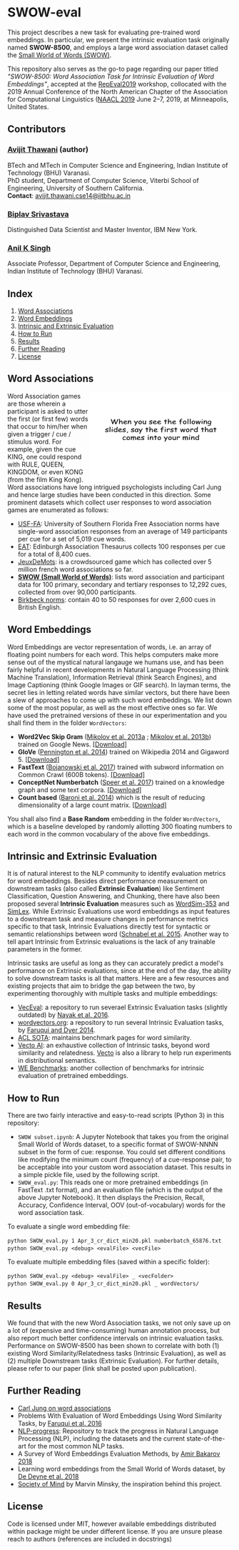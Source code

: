 # SWOW-eval
This project describes a new task for evaluating pre-trained word embeddings. In particular, we present the intrinsic evaluation task originally named **SWOW-8500**, and employs a large word association dataset called the [Small World of Words (SWOW)](https://smallworldofwords.org/en/). 

This repository also serves as the go-to page regarding our paper titled *"SWOW-8500: Word Association Task for Intrinsic Evaluation of Word Embeddings"*, accepted at the [RepEval2019](https://repeval2019.github.io/program/) workshop, collocated with the 2019 Annual Conference of the North American Chapter of the Association for Computational Linguistics ([NAACL 2019](https://naacl2019.org) June 2–7, 2019, at Minneapolis, United States.

## Contributors

### [Avijit Thawani](https://avi-jit.github.io/) (author)
BTech and MTech in Computer Science and Engineering, Indian Institute of Technology (BHU) Varanasi. <br>
PhD student, Department of Computer Science, Viterbi School of Engineering, University of Southern California. <br>
**Contact**: avijit.thawani.cse14@iitbhu.ac.in

### [Biplav Srivastava](https://researcher.watson.ibm.com/researcher/view.php?person=us-biplavs)
Distinguished Data Scientist and Master Inventor, IBM New York.

### [Anil K Singh](http://anilkumarsingh.me)
Associate Professor, Department of Computer Science and Engineering, Indian Institute of Technology (BHU) Varanasi.

## Index
1. [Word Associations](#word-associations)
2. [Word Embeddings](#word-embeddings)
3. [Intrinsic and Extrinsic Evaluation](#intrinsic-and-extrinsic-evaluation)
4. [How to Run](#how-to-run)
5. [Results](#results)
6. [Further Reading](#further-reading)
7. [License](#license)

## Word Associations
<img align="right" src="https://github.com/avi-jit/SWOW-eval/blob/master/wordgame.jpg" data-canonical-src="https://github.com/avi-jit/SWOW-eval/blob/master/wordgame.jpg" width="320" height="200"/>

Word Association games are those wherein a participant is asked to utter the first (or first few) words that occur to him/her when given a trigger / cue / stimulus word. For example, given the cue KING, one could respond with RULE, QUEEN, KINGDOM, or even KONG (from the film King Kong). Word associations have long intrigued psychologists including Carl Jung and hence large studies have been conducted in this direction. Some prominent datasets which collect user responses to word association games are enumerated as follows:<br>

* [USF-FA](http://w3.usf.edu/FreeAssociation/): University of Southern Florida Free Association norms have single-word association responses from an average of 149 participants per cue for a set of 5,019 cue words.
* [EAT](http://rali.iro.umontreal.ca/rali/?q=en/Textual%20Resources/EAT): Edinburgh Association Thesaurus collects 100 responses per cue for a total of 8,400 cues. 
* [JeuxDeMots](http://www.jeuxdemots.org/jdm-accueil.php): is a crowdsourced game which has collected over 5 million french word associations so far. 
* **[SWOW (Small World of Words)](https://smallworldofwords.org/en/project)**: lists word association and participant data for 100 primary, secondary and tertiary responses to 12,292 cues, collected from over 90,000 participants. 
* [Birkbeck norms](https://books.google.co.in/books?id=loDxzOXCRlYC&printsec=frontcover): contain 40 to 50 responses for over 2,600 cues in British English.


## Word Embeddings
Word Embeddings are vector representation of words, i.e. an array of floating point numbers for each word. This helps computers make more sense out of the mystical natural langauge we humans use, and has been fairly helpful in recent developments in Natural Language Processing (think Machine Translation), Information Retrieval (think Search Engines), and Image Captioning (think Google Images or GIF search). In layman terms, the secret lies in letting related words have similar vectors, but there have been a slew of approaches to come up with such word embeddings. We list down some of the most popular, as well as the most effective ones so far. We have used the pretrained versions of these in our experimentation and you shall find them in the folder `WordVectors`:
* **Word2Vec Skip Gram** ([Mikolov et al. 2013a](https://papers.nips.cc/paper/5021-distributed-representations-of-words-and-phrases-and-their-compositionality.pdf) ; [Mikolov et al. 2013b](https://arxiv.org/pdf/1301.3781.pdf)) trained on Google News. [[Download]](http://code.google.com/archive/p/word2vec/) 
* **GloVe** ([Pennington et al. 2014](https://www.aclweb.org/anthology/D14-1162)) trained on Wikipedia 2014 and Gigaword 5. [[Download]](http://nlp.stanford.edu/projects/glove/)
* **FastText** ([Bojanowski et al. 2017](https://aclweb.org/anthology/Q17-1010)) trained with subword information on Common Crawl (600B tokens). [[Download]](http://fasttext.cc/docs/en/english-vectors.html)
* **ConceptNet Numberbatch** ([Speer et al. 2017](https://arxiv.org/pdf/1612.03975.pdf)) trained on a knowledge graph and some text corpora. [[Download]](http://github.com/commonsense/conceptnet-numberbatch)
* **Count based** ([Baroni et al. 2014](https://www.aclweb.org/anthology/P14-1023)) which is the result of reducing dimensionality of a large count matrix. [[Download]](http://clic.cimec.unitn.it/dm/)

You shall also find a **Base Random** embedding in the folder `WordVectors`, which is a baseline developed by randomly allotting 300 floating numbers to each word in the common vocabulary of the above five embeddings.

## Intrinsic and Extrinsic Evaluation

It is of natural interest to the NLP community to identify evaluation metrics for word embeddings. Besides direct performance measurement on downstream tasks (also called **Extrinsic Evaluation**) like Sentiment Classification, Question Answering, and Chunking, there have also been proposed several **Intrinsic Evaluation** measures such as [WordSim-353](http://www.cs.technion.ac.il/~gabr/resources/data/wordsim353/) and [SimLex](https://fh295.github.io//simlex.html). While Extrinsic Evaluations use word embeddings as input features to a downstream task and measure changes in performance metrics specific to that task, Intrinsic Evaluations directly test for syntactic or semantic relationships between word ([Schnabel et al. 2015](https://www.aclweb.org/anthology/D15-1036). Another way to tell apart Intrinsic from Extrinsic evaluations is the lack of any trainable parameters in the former. 

Intrinsic tasks are useful as long as they can accurately predict a model's performance on Extrinsic evaluations, since at the end of the day, the ability to solve downstream tasks is all that matters. Here are a few resources and existing projects that aim to bridge the gap between the two, by experimenting thoroughly with multiple tasks and multiple embeddings:

* [VecEval](https://github.com/NehaNayak/veceval): a repository to run severael Extrinsic Evaluation tasks (slightly outdated) by [Nayak et al. 2016](https://cs.stanford.edu/~angeli/papers/2016-acl-veceval.pdf).
* [wordvectors.org](https://github.com/mfaruqui/eval-word-vectors): a repository to run several Intrinsic Evaluation tasks, by [Faruqui and Dyer 2014](https://www.manaalfaruqui.com/papers/acl14-vecdemo.pdf).
* [ACL SOTA](https://aclweb.org/aclwiki/Similarity_(State_of_the_art)): maintains benchmark pages for word similarity.
* [Vecto AI](https://github.com/vecto-ai/word-benchmarks): an exhaustive collection of Intrinsic tasks, beyond word similarity and relatedness. [Vecto](https://vecto.readthedocs.io/en/docs/tutorial/index.html) is also a library to help run experiments in distributional semantics.
* [WE Benchmarks](https://github.com/kudkudak/word-embeddings-benchmarks/): another collection of benchmarks for intrinsic evaluation of pretrained embeddings.

## How to Run
There are two fairly interactive and easy-to-read scripts (Python 3) in this repository:
* `SWOW subset.ipynb`: A Jupyter Notebook that takes you from the original Small World of Words dataset, to a specific format of SWOW-NNNN subset in the form of cue: response. You could set different conditions like modifying the minimum count (frequency) of a cue-response pair, to be acceptable into your custom word association dataset. This results in a simple pickle file, used by the following script.
* `SWOW_eval.py`: This reads one or more pretrained embeddings (in FastText .txt format), and an evaluation file (which is the output of the above Jupyter Notebook). It then displays the Precision, Recall, Accuracy, Confidence Interval, OOV (out-of-vocabulary) words for the word association task.

To evaluate a single word embedding file: 

`python SWOW_eval.py 1 Apr_3_cr_dict_min20.pkl numberbatch_65876.txt` <br>
`python SWOW_eval.py <debug> <evalFile> <vecFile>`

To evaluate multiple embedding files (saved within a specific folder):

`python SWOW_eval.py <debug> <evalFile> _ <vecFolder>` <br>
`python SWOW_eval.py 0 Apr_3_cr_dict_min20.pkl _ wordVectors/`

## Results
We found that with the new Word Association tasks, we not only save up on a lot of (expensive and time-consuming) human annotation process, but also report much better confidence intervals on intrinsic evaluation tasks. Performance on SWOW-8500 has been shown to correlate with both (1) existing Word Similarity/Relatedness tasks (Intrinsic Evaluation), as well as (2) multiple Downstream tasks (Extrinsic Evaluation). For further details, please refer to our paper (link shall be posted upon publication).

## Further Reading
* [Carl Jung on word associations](https://www.all-about-psychology.com/association-method.html)
* Problems With Evaluation of Word Embeddings Using Word Similarity Tasks, by [Faruqui et al. 2016](https://arxiv.org/pdf/1605.02276.pdf)
* [NLP-progress](http://nlpprogress.com/): Repository to track the progress in Natural Language Processing (NLP), including the datasets and the current state-of-the-art for the most common NLP tasks.
* A Survey of Word Embeddings Evaluation Methods, by [Amir Bakarov 2018](https://arxiv.org/pdf/1801.09536.pdf)
* Learning word embeddings from the Small World of Words dataset, by [De Deyne et al. 2018](https://simondedeyne.me/articles/2016.DeDeyne.Predicting%20human%20similarity%20judgements.COLING.pdf)
* [Society of Mind](https://en.wikipedia.org/wiki/Society_of_Mind) by Marvin Minsky, the inspiration behind this project.

## License
Code is licensed under MIT, however available embeddings distributed within package might be under different license. If you are unsure please reach to authors (references are included in docstrings)
